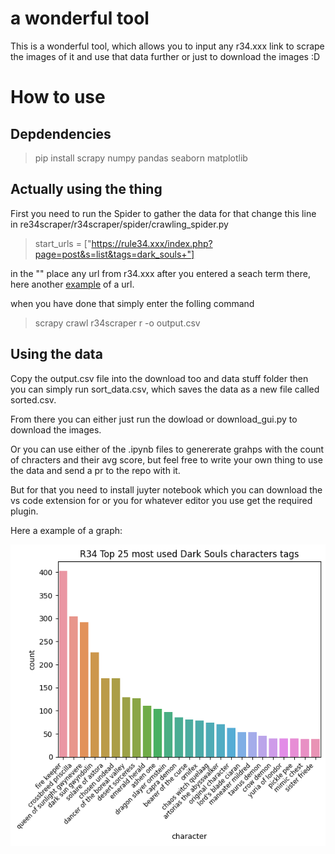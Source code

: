 # a wonderful tool

This is a wonderful tool, which allows you to input any r34.xxx link to scrape the images of it and use that data further or just to download the images :D

# How to use

## Depdendencies
> pip install scrapy numpy pandas seaborn matplotlib

## Actually using the thing

First you need to run the Spider to gather the data for that change this line in re34scraper/r34scraper/spider/crawling_spider.py

> start_urls = ["https://rule34.xxx/index.php?page=post&s=list&tags=dark_souls+"]

in the "" place any url from r34.xxx after you entered a seach term there, here another [example](https://rule34.xxx/index.php?page=post&s=list&tags=elden_ring+) of a url.

when you have done that simply enter the folling command

> scrapy crawl r34scraper r -o output.csv 


## Using the data

Copy the output.csv file into the download too and data stuff folder then you can simply run sort_data.csv, which saves the data as a new file called sorted.csv.

From there you can either just run the dowload or download_gui.py to download the images.

Or you can use either of the .ipynb files to genererate grahps with the count of chracters and their avg score, but feel free to write your own thing to use the data and send a pr to the repo with it.

But for that you need to install juyter notebook which you can download the vs code extension for or you for whatever editor you use get the required plugin.

Here a example of a graph:

![graph](example.png)
